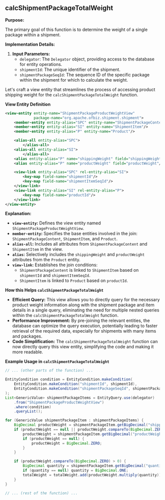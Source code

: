 

## calcShipmentPackageTotalWeight

**Purpose:**

The primary goal of this function is to determine the weight of a single package within a shipment. 

**Implementation Details:**

1.  **Input Parameters:**
    *   `delegator`: The `Delegator` object, providing access to the database for entity operations.
    *   `shipmentId`: The unique identifier of the shipment.
    *   `shipmentPackageSeqId`: The sequence ID of the specific package within the shipment for which to calculate the weight.


Let's craft a view entity that streamlines the process of accessing product shipping weight for the `calcShipmentPackageTotalWeight` function.

**View Entity Definition**

```xml
<view-entity entity-name="ShipmentPackageProductWeightView"
             package-name="org.apache.ofbiz.shipment.shipment"> 
    <member-entity entity-alias="SPC" entity-name="ShipmentPackageContent"/>
    <member-entity entity-alias="SI" entity-name="ShipmentItem"/>
    <member-entity entity-alias="P" entity-name="Product"/>

    <alias-all entity-alias="SPC">  
        </alias-all>
    <alias-all entity-alias="SI">
        </alias-all>
    <alias entity-alias="P" name="shippingWeight" field="shippingWeight"/>
    <alias entity-alias="P" name="productWeight" field="productWeight"/>

    <view-link entity-alias="SPC" rel-entity-alias="SI">
        <key-map field-name="shipmentId"/>
        <key-map field-name="shipmentItemSeqId"/>
    </view-link>
    <view-link entity-alias="SI" rel-entity-alias="P">
        <key-map field-name="productId"/>
    </view-link>
</view-entity>
```

**Explanation:**

*   **`view-entity`:** Defines the view entity named `ShipmentPackageProductWeightView`.
*   **`member-entity`:** Specifies the base entities involved in the join: `ShipmentPackageContent`, `ShipmentItem`, and `Product`.
*   **`alias-all`:** Includes all attributes from `ShipmentPackageContent` and `ShipmentItem` in the view.
*   **`alias`:** Selectively includes the `shippingWeight` and `productWeight` attributes from the `Product` entity.
*   **`view-link`:** Establishes the join conditions:
    *   `ShipmentPackageContent` is linked to `ShipmentItem` based on `shipmentId` and `shipmentItemSeqId`.
    *   `ShipmentItem` is linked to `Product` based on `productId`.

**How this Helps `calcShipmentPackageTotalWeight`**

*   **Efficient Query:** This view allows you to directly query for the necessary product weight information along with the shipment package and item details in a single query, eliminating the need for multiple nested queries within the `calcShipmentPackageTotalWeight` function.
*   **Performance Improvement:** By pre-joining the relevant entities, the database can optimize the query execution, potentially leading to faster retrieval of the required data, especially for shipments with many items and packages.
*   **Code Simplification:** The `calcShipmentPackageTotalWeight` function can now directly query this view entity, simplifying the code and making it more readable.

**Example Usage in `calcShipmentPackageTotalWeight`**

```java
// ... (other parts of the function) ...

EntityCondition condition = EntityCondition.makeCondition(
    EntityCondition.makeCondition("shipmentId", shipmentId),
    EntityCondition.makeCondition("shipmentPackageSeqId", shipmentPackageSeqId)
);
List<GenericValue> shipmentPackageItems = EntityQuery.use(delegator)
    .from("ShipmentPackageProductWeightView")
    .where(condition)
    .queryList();

for (GenericValue shipmentPackageItem : shipmentPackageItems) {
    BigDecimal productWeight = shipmentPackageItem.getBigDecimal("shippingWeight");
    if (productWeight == null || productWeight.compareTo(BigDecimal.ZERO) == 0) {
        productWeight = shipmentPackageItem.getBigDecimal("productWeight");
        if (productWeight == null) {
            productWeight = BigDecimal.ZERO;
        }
    }

    if (productWeight.compareTo(BigDecimal.ZERO) > 0) {
        BigDecimal quantity = shipmentPackageItem.getBigDecimal("quantity");
        if (quantity == null) quantity = BigDecimal.ONE;
        totalWeight = totalWeight.add(productWeight.multiply(quantity));
    }
}

// ... (rest of the function) ...
```
